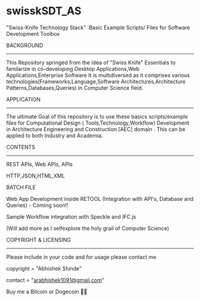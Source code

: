 # swisskSDT_AS
"Swiss-Knife Technology Stack" :Basic Example Scripts/ Files for Software Development Toolbox


BACKGROUND
**********

This Repository springed from the idea of "Swiss Knife" Essentials to familarize in co-developing Desktop Applications,Web Applications,Enterprise Software 
It is multidiversed as it comprises various technologies(Frameworks,Language,Software Architectures,Architecture Patterns,Databases,Queries) in Computer Science field.


APPLICATION
**********

The ultimate Goal of this repository is to use these basics scripts/example files for Computational Design ( Tools,Technology,Workflow) Development in Architecture
Engineering and Construction [AEC] domain . This can be applied to both Industry and Academia.


CONTENTS
*********

REST APIs, Web APIs, APIs

HTTP,JSON,HTML,XML

BATCH FILE

Web App Development inside RETOOL (Integration with API's, Database and Queries) - Coming soon!!

Sample Workflow integration with Speckle and IFC.js

(Will add more as I selfexplore the holy grail of Computer Science)


COPYRIGHT & LICENSING
**********************

Please include in your code and for usage please contact me

copyright = "Abhishek Shinde"

contact = "arabhishek1091@gmail.com"

Buy me a Bitcoin or Dogecoin 🧘‍♂️ 
